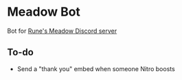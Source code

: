 # Meadow Bot
Bot for [Rune's Meadow Discord server](https://discord.gg/8QMCrrUpMe)

## To-do
- Send a "thank you" embed when someone Nitro boosts